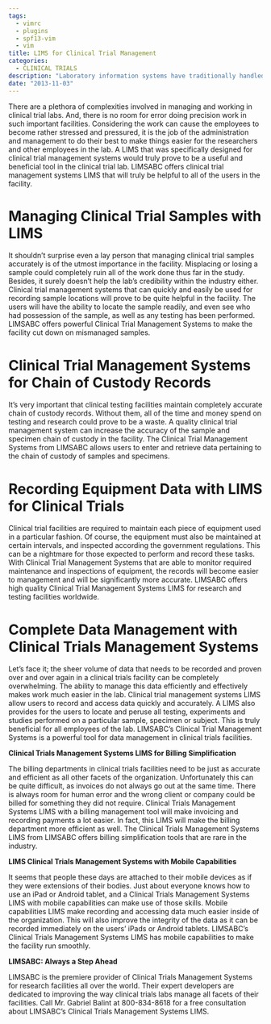 ```yaml
---
tags:
  - vimrc
  - plugins
  - spf13-vim
  - vim
title: LIMS for Clinical Trial Management
categories:
  - CLINICAL TRIALS
description: "Laboratory information systems have traditionally handled only the management and "
date: "2013-11-03"
---
```


There are a plethora of complexities involved in managing and working in clinical trial labs. And, there is no room for error doing precision work in such important facilities. Considering the work can cause the employees to become rather stressed and pressured, it is the job of the administration and management to do their best to make things easier for the researchers and other employees in the lab. A LIMS that was specifically designed for clinical trial management systems would truly prove to be a useful and beneficial tool in the clinical trial lab. LIMSABC offers clinical trial management systems LIMS that will truly be helpful to all of the users in the facility.

 

# **Managing Clinical Trial Samples with LIMS**

It shouldn’t surprise even a lay person that managing clinical trial samples accurately is of the utmost importance in the facility. Misplacing or losing a sample could completely ruin all of the work done thus far in the study. Besides, it surely doesn’t help the lab’s credibility within the industry either. Clinical trial management systems that can quickly and easily be used for recording sample locations will prove to be quite helpful in the facility. The users will have the ability to locate the sample readily, and even see who had possession of the sample, as well as any testing has been performed. LIMSABC offers powerful Clinical Trial Management Systems to make the facility cut down on mismanaged samples.

# **Clinical Trial Management Systems for Chain of Custody Records**

It’s very important that clinical testing facilities maintain completely accurate chain of custody records. Without them, all of the time and money spend on testing and research could prove to be a waste. A quality clinical trial management system can increase the accuracy of the sample and specimen chain of custody in the facility. The Clinical Trial Management Systems from LIMSABC allows users to enter and retrieve data pertaining to the chain of custody of samples and specimens.

# **Recording Equipment Data with LIMS for Clinical Trials**

Clinical trial facilities are required to maintain each piece of equipment used in a particular fashion. Of course, the equipment must also be maintained at certain intervals, and inspected according the government regulations. This can be a nightmare for those expected to perform and record these tasks. With Clinical Trial Management Systems that are able to monitor required maintenance and inspections of equipment, the records will become easier to management and will be significantly more accurate. LIMSABC offers high quality Clinical Trial Management Systems LIMS for research and testing facilities worldwide.

# **Complete Data Management with Clinical Trials Management Systems**

Let’s face it; the sheer volume of data that needs to be recorded and proven over and over again in a clinical trials facility can be completely overwhelming. The ability to manage this data efficiently and effectively makes work much easier in the lab. Clinical trial management systems LIMS allow users to record and access data quickly and accurately. A LIMS also provides for the users to locate and peruse all testing, experiments and studies performed on a particular sample, specimen or subject. This is truly beneficial for all employees of the lab. LIMSABC’s Clinical Trial Management Systems is a powerful tool for data management in clinical trials facilities.

**Clinical Trials Management Systems LIMS for Billing Simplification**

The billing departments in clinical trials facilities need to be just as accurate and efficient as all other facets of the organization. Unfortunately this can be quite difficult, as invoices do not always go out at the same time. There is always room for human error and the wrong client or company could be billed for something they did not require. Clinical Trials Management Systems LIMS with a billing management tool will make invoicing and recording payments a lot easier. In fact, this LIMS will make the billing department more efficient as well. The Clinical Trials Management Systems LIMS from LIMSABC offers billing simplification tools that are rare in the industry.

**LIMS Clinical Trials Management Systems with Mobile Capabilities**

It seems that people these days are attached to their mobile devices as if they were extensions of their bodies. Just about everyone knows how to use an iPad or Android tablet, and a Clinical Trials Management Systems LIMS with mobile capabilities can make use of those skills. Mobile capabilities LIMS make recording and accessing data much easier inside of the organization. This will also improve the integrity of the data as it can be recorded immediately on the users’ iPads or Android tablets. LIMSABC’s Clinical Trials Management Systems LIMS has mobile capabilities to make the facility run smoothly.

**LIMSABC: Always a Step Ahead**

LIMSABC is the premiere provider of Clinical Trials Management Systems for research facilities all over the world. Their expert developers are dedicated to improving the way clinical trials labs manage all facets of their facilities. Call Mr. Gabriel Balint at 800-834-8618 for a free consultation about LIMSABC’s Clinical Trials Management Systems LIMS.  